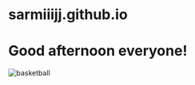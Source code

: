 # sarmiiijj.github.io
# Good afternoon everyone!

![basketball](https://cdn.nba.com/manage/2022/09/GettyImages-1370244705-scaled-e1662759035178.jpg)
